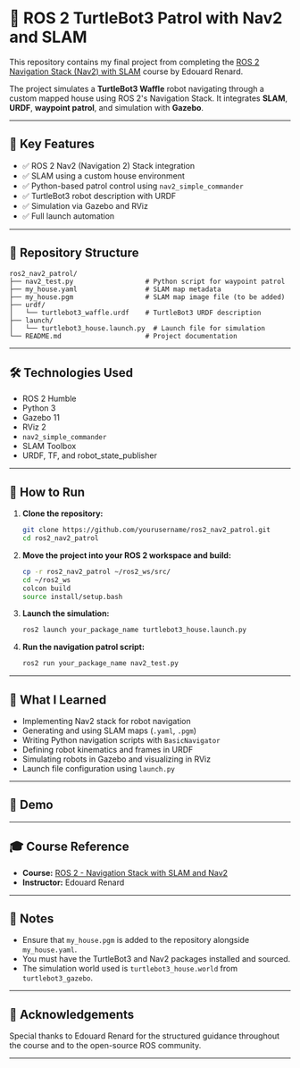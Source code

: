 # 🤖 ROS 2 TurtleBot3 Patrol with Nav2 and SLAM

This repository contains my final project from completing the [ROS 2 Navigation Stack (Nav2) with SLAM](https://www.roboticscourse.com/) course by Edouard Renard.

The project simulates a **TurtleBot3 Waffle** robot navigating through a custom mapped house using ROS 2's Navigation Stack. It integrates **SLAM**, **URDF**, **waypoint patrol**, and simulation with **Gazebo**.

---

## 🎯 Key Features

- ✅ ROS 2 Nav2 (Navigation 2) Stack integration
- ✅ SLAM using a custom house environment
- ✅ Python-based patrol control using `nav2_simple_commander`
- ✅ TurtleBot3 robot description with URDF
- ✅ Simulation via Gazebo and RViz
- ✅ Full launch automation

---

## 📁 Repository Structure

```
ros2_nav2_patrol/
├── nav2_test.py                  # Python script for waypoint patrol
├── my_house.yaml                 # SLAM map metadata
├── my_house.pgm                  # SLAM map image file (to be added)
├── urdf/
│   └── turtlebot3_waffle.urdf    # TurtleBot3 URDF description
├── launch/
│   └── turtlebot3_house.launch.py  # Launch file for simulation
└── README.md                     # Project documentation
```

---

## 🛠️ Technologies Used

- ROS 2 Humble
- Python 3
- Gazebo 11
- RViz 2
- `nav2_simple_commander`
- SLAM Toolbox
- URDF, TF, and robot_state_publisher

---

## 🚀 How to Run

1. **Clone the repository:**
   ```bash
   git clone https://github.com/yourusername/ros2_nav2_patrol.git
   cd ros2_nav2_patrol
   ```

2. **Move the project into your ROS 2 workspace and build:**
   ```bash
   cp -r ros2_nav2_patrol ~/ros2_ws/src/
   cd ~/ros2_ws
   colcon build
   source install/setup.bash
   ```

3. **Launch the simulation:**
   ```bash
   ros2 launch your_package_name turtlebot3_house.launch.py
   ```

4. **Run the navigation patrol script:**
   ```bash
   ros2 run your_package_name nav2_test.py
   ```

---

## 🧠 What I Learned

- Implementing Nav2 stack for robot navigation
- Generating and using SLAM maps (`.yaml`, `.pgm`)
- Writing Python navigation scripts with `BasicNavigator`
- Defining robot kinematics and frames in URDF
- Simulating robots in Gazebo and visualizing in RViz
- Launch file configuration using `launch.py`

---

## 📸 Demo



---

## 🎓 Course Reference

- **Course:** [ROS 2 - Navigation Stack with SLAM and Nav2](https://www.udemy.com/course/ros2-nav2-stack)
- **Instructor:** Edouard Renard
---

## 📌 Notes

- Ensure that `my_house.pgm` is added to the repository alongside `my_house.yaml`.
- You must have the TurtleBot3 and Nav2 packages installed and sourced.
- The simulation world used is `turtlebot3_house.world` from `turtlebot3_gazebo`.

---

## 🙌 Acknowledgements

Special thanks to Edouard Renard for the structured guidance throughout the course and to the open-source ROS community.

---

